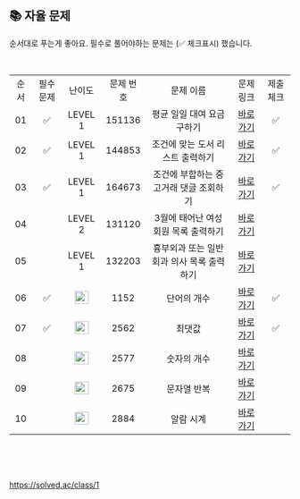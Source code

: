 
## 📚 자율 문제

순서대로 푸는게 좋아요.
필수로 풀어야하는 문제는 (✅ 체크표시) 했습니다.

<br/>
<table>
  <tr>
    <td align="center">순서</td>
    <td align="center">필수 문제</td>
    <td align="center">난이도</td>
    <td align="center">문제 번호</td>
    <td align="center">문제 이름</td>
    <td align="center">문제 링크</td>
    <td align="center">제출 체크</td>
  </tr>
   <tr>
    <td align="center">01</td>
    <td align="center">✅</td>
    <td align="center">LEVEL 1</td>
    <td align="center">151136</td>
    <td align="center">평균 일일 대여 요금 구하기</td>
    <td align="center"><a href="https://school.programmers.co.kr/learn/courses/30/lessons/151136">바로가기</a></td>
    <td align="center">✅</td>
  </tr>
     <tr>
    <td align="center">02</td>
    <td align="center">✅</td>
    <td align="center">LEVEL 1</td>
    <td align="center">144853</td>
    <td align="center">조건에 맞는 도서 리스트 출력하기</td>
    <td align="center"><a href="https://school.programmers.co.kr/learn/courses/30/lessons/144853">바로가기</a></td>
    <td align="center">✅</td>
  </tr>
   <tr>
    <td align="center">03</td>
    <td align="center">✅</td>
    <td align="center">LEVEL 1</td>
    <td align="center">164673</td>
    <td align="center">조건에 부합하는 중고거래 댓글 조회하기</td>
    <td align="center"><a href="https://school.programmers.co.kr/learn/courses/30/lessons/164673">바로가기</a></td>
    <td align="center">✅</td>
  </tr>
  <tr>
    <td align="center">04</td>
    <td align="center"></td>
    <td align="center">LEVEL 2</td>
    <td align="center">131120</td>
    <td align="center">3월에 태어난 여성 회원 목록 출력하기</td>
    <td align="center"><a href="https://school.programmers.co.kr/learn/courses/30/lessons/131120">바로가기</a></td>
    <td align="center"></td>
  </tr>
   <tr>
    <td align="center">05</td>
    <td align="center"></td>
    <td align="center">LEVEL 1</td>
    <td align="center">132203</td>
    <td align="center">흉부외과 또는 일반회과 의사 목록 출력하기</td>
    <td align="center"><a href="https://school.programmers.co.kr/learn/courses/30/lessons/132203">바로가기</a></td>
    <td align="center"></td>
  </tr>
     <tr>
    <td align="center">06</td>
    <td align="center">✅</td>
    <td align="center"><img height="23px" width="25px" src="https://d2gd6pc034wcta.cloudfront.net/tier/4.svg"></td>
    <td align="center">1152</td>
    <td align="center">단어의 개수</td>
    <td align="center"><a href="https://www.acmicpc.net/problem/1152">바로가기</a></td>
    <td align="center">✅</td>
  </tr>
     <tr>
    <td align="center">07</td>
    <td align="center">✅</td>
    <td align="center"><img height="23px" width="25px" src="https://d2gd6pc034wcta.cloudfront.net/tier/3.svg"></td>
    <td align="center">2562</td>
    <td align="center">최댓값</td>
    <td align="center"><a href="https://www.acmicpc.net/problem/2562">바로가기</a></td>
    <td align="center">✅</td>
  </tr>
   <tr>
    <td align="center">08</td>
    <td align="center"></td>
    <td align="center"><img height="23px" width="25px" src="https://d2gd6pc034wcta.cloudfront.net/tier/4.svg"></td>
    <td align="center">2577</td>
    <td align="center">숫자의 개수</td>
    <td align="center"><a href="https://www.acmicpc.net/problem/2577">바로가기</a></td>
     <td align="center"></td>
  </tr>
  <tr>
    <td align="center">09</td>
    <td align="center"></td>
    <td align="center"><img height="23px" width="25px" src="https://d2gd6pc034wcta.cloudfront.net/tier/4.svg"></td>
    <td align="center">2675</td>
    <td align="center">문자열 반복</td>
    <td align="center"><a href="https://www.acmicpc.net/problem/2675">바로가기</a></td>
    <td align="center"></td>
  </tr>
   <tr>
    <td align="center">10</td>
    <td align="center"></td>
    <td align="center"><img height="23px" width="25px" src="https://d2gd6pc034wcta.cloudfront.net/tier/3.svg"></td>
    <td align="center">2884</td>
    <td align="center">알람 시계</td>
    <td align="center"><a href="https://www.acmicpc.net/problem/2884">바로가기</a></td>
     <td align="center"></td>
  </tr>
</table>
<br/><br/>


<br>


  
https://solved.ac/class/1  
  
